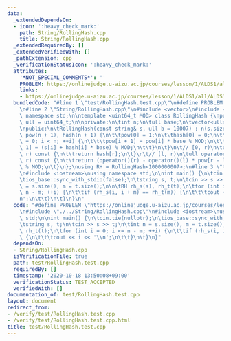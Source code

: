 ```yaml
---
data:
  _extendedDependsOn:
  - icon: ':heavy_check_mark:'
    path: String/RollingHash.cpp
    title: String/RollingHash.cpp
  _extendedRequiredBy: []
  _extendedVerifiedWith: []
  _pathExtension: cpp
  _verificationStatusIcon: ':heavy_check_mark:'
  attributes:
    '*NOT_SPECIAL_COMMENTS*': ''
    PROBLEM: https://onlinejudge.u-aizu.ac.jp/courses/lesson/1/ALDS1/all/ALDS1_14_B
    links:
    - https://onlinejudge.u-aizu.ac.jp/courses/lesson/1/ALDS1/all/ALDS1_14_B
  bundledCode: "#line 1 \"test/RollingHash.test.cpp\"\n#define PROBLEM \"https://onlinejudge.u-aizu.ac.jp/courses/lesson/1/ALDS1/all/ALDS1_14_B\"\
    \n#line 2 \"String/RollingHash.cpp\"\n#include <vector>\n#include <string>\nusing\
    \ namespace std;\n\ntemplate <uint64_t MOD> class RollingHash {\npublic:\n\tusing\
    \ ull = uint64_t;\n\nprivate:\n\tint n;\n\tull base;\n\tvector<ull> pow, hash;\n\
    \npublic:\n\tRollingHash(const string& s, ull b = 10007) : n(s.size()), base(b),\
    \ pow(n + 1), hash(n + 1) {\n\t\tpow[0] = 1;\n\t\thash[0] = 0;\n\t\tfor (int i\
    \ = 0; i < n; ++i) {\n\t\t\tpow[i + 1] = pow[i] * base % MOD;\n\t\t\thash[i +\
    \ 1] = (s[i] + hash[i] * base) % MOD;\n\t\t}\n\t}\n\t// [0, r)\n\tull operator()(int\
    \ r) const {\n\t\treturn hash[r];\n\t}\n\t// [l, r)\n\tull operator()(int l, int\
    \ r) const {\n\t\treturn (operator()(r) - operator()(l) * pow[r - l] % MOD + MOD)\
    \ % MOD;\n\t}\n};\nusing RH = RollingHash<1000000007>;\n#line 3 \"test/RollingHash.test.cpp\"\
    \n#include <iostream>\nusing namespace std;\n\nint main() {\n\tcin.tie(nullptr);\n\
    \tios_base::sync_with_stdio(false);\n\tstring s, t;\n\tcin >> s >> t;\n\tint n\
    \ = s.size(), m = t.size();\n\n\tRH rh_s(s), rh_t(t);\n\tfor (int i = 0; i <=\
    \ n - m; ++i) {\n\t\tif (rh_s(i, i + m) == rh_t(m)) {\n\t\t\tcout << i << '\\\
    n';\n\t\t}\n\t}\n}\n"
  code: "#define PROBLEM \"https://onlinejudge.u-aizu.ac.jp/courses/lesson/1/ALDS1/all/ALDS1_14_B\"\
    \n#include \"./../String/RollingHash.cpp\"\n#include <iostream>\nusing namespace\
    \ std;\n\nint main() {\n\tcin.tie(nullptr);\n\tios_base::sync_with_stdio(false);\n\
    \tstring s, t;\n\tcin >> s >> t;\n\tint n = s.size(), m = t.size();\n\n\tRH rh_s(s),\
    \ rh_t(t);\n\tfor (int i = 0; i <= n - m; ++i) {\n\t\tif (rh_s(i, i + m) == rh_t(m))\
    \ {\n\t\t\tcout << i << '\\n';\n\t\t}\n\t}\n}"
  dependsOn:
  - String/RollingHash.cpp
  isVerificationFile: true
  path: test/RollingHash.test.cpp
  requiredBy: []
  timestamp: '2020-10-18 13:50:08+09:00'
  verificationStatus: TEST_ACCEPTED
  verifiedWith: []
documentation_of: test/RollingHash.test.cpp
layout: document
redirect_from:
- /verify/test/RollingHash.test.cpp
- /verify/test/RollingHash.test.cpp.html
title: test/RollingHash.test.cpp
---
```

